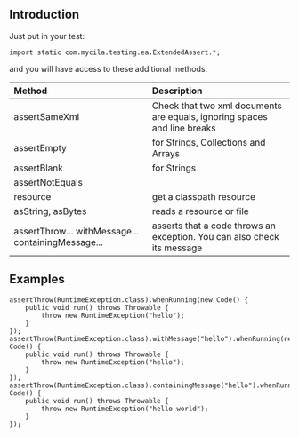## Introduction ##

Just put in your test:

```
import static com.mycila.testing.ea.ExtendedAssert.*;
```

and you will have access to these additional methods:

| **Method** | **Description** |
|:-----------|:----------------|
| assertSameXml | Check that two xml documents are equals, ignoring spaces and line breaks |
| assertEmpty | for Strings, Collections and Arrays |
| assertBlank | for Strings     |
| assertNotEquals |                 |
| resource   | get a classpath resource |
| asString, asBytes | reads a resource or file |
| assertThrow... withMessage... containingMessage... | asserts that a code throws an exception. You can also check its message |

## Examples ##

```
assertThrow(RuntimeException.class).whenRunning(new Code() {
    public void run() throws Throwable {
        throw new RuntimeException("hello");
    }
});
assertThrow(RuntimeException.class).withMessage("hello").whenRunning(new Code() {
    public void run() throws Throwable {
        throw new RuntimeException("hello");
    }
});
assertThrow(RuntimeException.class).containingMessage("hello").whenRunning(new Code() {
    public void run() throws Throwable {
        throw new RuntimeException("hello world");
    }
});
```
